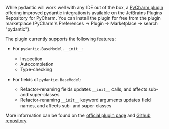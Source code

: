 While pydantic will work well with any IDE out of the box, a 
[PyCharm plugin](https://plugins.jetbrains.com/plugin/12861-pydantic)
offering improved pydantic integration is available on the JetBrains Plugins Repository for PyCharm.
You can install the plugin for free from the plugin marketplace
(PyCharm's Preferences -> Plugin -> Marketplace -> search "pydantic").

The plugin currently supports the following features:

* For `pydantic.BaseModel.__init__`:
    * Inspection
    * Autocompletion
    * Type-checking

* For fields of `pydantic.BaseModel`:
    * Refactor-renaming fields updates `__init__` calls, and affects sub- and super-classes
    * Refactor-renaming `__init__` keyword arguments updates field names, and affects sub- and super-classes

More information can be found on the
[official plugin page](https://plugins.jetbrains.com/plugin/12861-pydantic)
and [Github repository](https://github.com/koxudaxi/pydantic-pycharm-plugin).
